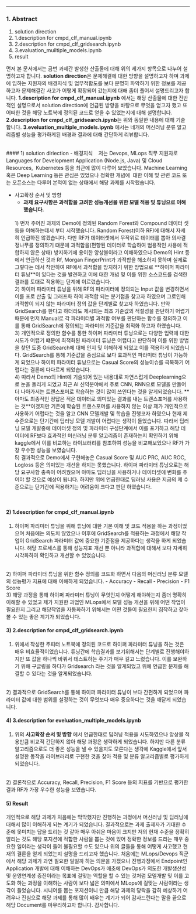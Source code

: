 

---
### 1. Abstract

1) solution direction
2) 1.description for cmpd_clf_manual.ipynb
3) 2.description for cmpd_clf_gridsearch.ipynb
4) 3.evaluation_muiltiple_models.ipynb
5) result

먼저 본 문서에서는 금번 과제간 발생한 산출물에 대해 위의 세가지 항목으로 나누어 설명하고자 합니다.
**solution direction**은 문제해결에 대한 방향을 설명하고자 하며 과제에 임하는 지원자의 배경지식 및 업무적합도를 보다 분명히 파악하기 위한 정보를 제공하고자 문제해결간 사고가 어떻게 확장되어 갔는지에 대해 좀더 풀어서 설명드리고자 합니다. 
**1.description for cmpd_clf_manual.ipynb** 에서는 해당 산출물에 대한 전반적인 설명으로서 solution direction에 언급된 방향을 바탕으로 무엇을 얻고자 했고 또 어떠한 것을 해당 노트북에 정의된 코드로 얻을 수 있었는지에 대해 설명합니다.
**2.description for cmpd_clf_gridsearch.ipynb**는 위와 동일한 내용에 대해 기술합니다.
**3.eveluation_multiple_models.ipynb** 에서는 네개의 머신러닝 분류 알고리즘별 성능을 평가하게된 배경과 결과에 대해 간단하게 리뷰합니다.




</br>
#### 1) solution diriection
- 배경지식
  &nbsp;
  &nbsp;저는 Devops, MLops 직무 지원자로 Languages for Development Application (Node.js, Java) 및 Cloud Resources, 
  &nbsp;Kubernetes 등을 최근에 많이 다루어 보았습니다. Machine Learning 혹은 Deep Learning 등은 관심은 있었으나 정확한 개념에 
  &nbsp;대한 이해 및 관련 코드 또는 오픈소스는 다루어 본적이 없는 상태에서 해당 과제를 시작했습니다.
  </br>


- 사고확장 순서 및 방향
  &nbsp;
  * **과제 요구사항은 과적합을 고려한 성능개선을 위한 모델 적용 및 튜닝으로 이해했습니다.**
  </br>
  1) 먼저 주어진 과제의 Demo에 정의된 Random Forest와 Compound 데이터 셋등을 이해하는데서 부터 시작했습니다. Random Forest(이하 RF)에 대해서 자세히 언급하진 않겠습니다. 다만 RF가 데이터셋에서 무작위로 데이터를 뽑아 의사결정나무를 정의하기 떄문에 과적합을(편향된 데이터로 학습하여 범용적인 사용에 적합하지 않은 상태) 방지하기에 용이한 앙상블이라고 이해하였으나 Demo의 Hint 등에서 언급하신 것과 Rf, Morgan FingerPrint가 과적합을 해소하지 못하며 실제로 그렇다는 데서 착안하여 RF에서 과적합을 방지하기 위한 방법으로 **하이퍼 파라미터 튜닝**이 있다는 것을 발견하고 이에 대한 개념 및 이를 위한 소스코드를 검색한 결과를 토대로 적용하는 단계에 이르렀습니다.
  </br>
  2) 하이퍼 파라미터 튜닝을 위해 RF의 파라미터에 정의되는 Input 값을 변경하면서 이를 표로 산출 및 그래프화 하여 과적합 되는 분기점을 찾고자 하였으며 그로인해 과적합이 되지 않는 파라미터 정의 값을 단계별로 찾고자 하였습니다. 만약 GridSearch를 한다고 하더라도 제시되는 최초 기준값의 적절성을 판단하기 어렵기 때문에 먼저 Manual로 각 파라미터별 과적합 여부를 판단하는 함수를 정의하고 이를 통해 GridSearch에 정의되는 파라미터 기준값을 최적화 하고자 하였습니다.
  </br>
  3) 개인적으로 정의한 함수를 통한 하이퍼 파라미터 튜닝으로는 다양한 입력에 대한 시도가 어렵기 떄문에 최적화된 파라미터 튜닝은 어렵다고 판단하여 이를 위한 방법을 찾던 도중 GridSearch에 대해 인지 및 이해하게 되었고 이를 적용하게 되었습니다.
  GridSearch를 통해 기준값을 중심으로 보다 효과적인 파라미터 튜닝이 가능하게 되었으나 하이퍼 파라미터 튜닝으로는 Casual Score의 성능이슈를 극복하기 어렵다는 결론에 다다르게 되었습니다.
  </br>
  4) 따라서 Demo의 Hint에 기술되어 있는 내용대로 자연스럽게 Deeplearning으로 눈을 돌리게 되었고 최근 AI 신약분야에서 주로 CNN, RNN으로 모델을 만들어 더 나아가서는 트랜스포머로 학습하는 것이 많이 쓰인다는 것을 알게되었습니다. **아마도 최종적인 정답은 적은 데이터로 의미있는 결과를 내는 트랜스포머를 사용하는 것**이겠지만 기존에 학습된 트랜스포머를 사용하지 않는 이상 제가 개인적으로 사용하기 어렵다는 것을 알고 CNN 모델개발 및 학습을 진행코자 하였으나 현재 제 수준으로는 단기간에 딥러닝 모델 개발이 어렵다는 생각이 들었습니다. 따라서 딥러닝 모델 개발중에 데이터셋 정의 및 파라미터 구성단계에서 이를 포기하고 해당 데이터에 RF보다 효과적인
  머신러닝 분류 알고리즘이 존재하는지 확인하기 위해 kaggle에서 이를 비교하는 라이브러리를 참조하여 성능을 비교해보았으나
  RF가 가장 우수한 성능을 보였습니다.
  </br>
  5) 결과적으로 Demo에서 구현해놓은 Casual Score 및 AUC PRC, AUC ROC, Logloss 등은 의미있는 개선을 하지는 못했습니다.
     하이퍼 파라미터 튜닝으로는 해당 요구사항 충족이 어려웠으며 아마도 딥러닝을 사용하거나 데이터셋에 변화를 주어야 할 것으로
     예상이 됩니다. 하지만 위에 언급한대로 딥러닝 사용은 지금의 제 수준으로는 단기간에 적용하기는 어려움이 크다고 판단 하였습니다.


</br>

#### 2) 1.description for cmpd_clf_manual.ipynb
  1) 하이퍼 파리미터 튜닝을 위해 튜닝에 대한 기본 이해 및 코드 적용을 하는 과정이었으며 처음에는 의도치 않았으나 이후에 GridSearch를 적용하는 과정에서 해당 작업이 GridSearch 파라미터 값에 중요한 기준점을 제공하다는 생각을 하게 되었습니다.
  해당 프로세스를 통해 성능지표 개선 뿐 아니라 과적합에 대해서 보다 자세히 시각화하여 확인하고 개선할 수 있었습니다.
  </br>
  2) 하이퍼 파라미터 튜닝을 위한 함수 정의를 코드화 하면서 다음의 머신러닝 분류 모델의 성능평가 지표에 대해 이해하게 되었습니다.
     - Accuracy
     - Recall
     - Precision
     - F1 Score
  </br>    
  3)  해당 과정을 통해 하이퍼 파라미터 튜닝이 무엇인지 어떻게 해야하는지 좀더 명확히 이해할 수 있었고 제가 지원한 과업인 MLops에서 모델 성능 개선을 위해 어떤 작업이 필요한지 그리고 해당작업을 자동화하기 위해서는 어떤 것들이 필요한지 짐작하고 찾아볼 수 있는 좋은 계기가 되었습니다.

</br>

#### 3) 2.description for cmpd_clf_gridsearch.ipynb
  1) 위에서 작성한 주피터 노트북에 정의된 코드로 하이퍼 파라미터 튜닝을 하는 것은 매우 비효율적이었습니다. 튜닝간에 학습결과를 보기위해서는 단계별로 진행해야하지만 또 값을 하나씩 바꿔서 테스트하는 주기가 매우 길고 느렸습니다. 이를 보완하기 위해 구글링을 하다가 Gridsearch 라는 것을 알게되었고 위에 언급한 문제를 해결할 수 있다는 것을 알게되었습니다.
  </br>    
  2) 결과적으로 GridSearch를 통해 하이퍼 파라미터 튜닝이 보다 간편하게 되었으며 파라미터 값에 대한 범위를 설정하는 것이
     무엇보다 매우 중요하다는 것을 깨닫게 되었습니다.


</br>

#### 4) 3.description for eveluation_multiple_models.ipynb
  1) 위의 **사고확장 순서 및 방향** 에서 언급한대로 딥러닝 적용을 시도하였으나 앙상블 적용만큼 비교적 간단하지 않아 해당 과정은
     생략하게 되었습니다. 하지만 다른 분류 알고리즘으로도 더 좋은 성능을 낼 수 있을지도 모른다는 생각에 Kaggle에서 앞서 설명한
     동작을 라이브러리로 구현한 것을 찾아 적용 및 분류 알고리즘별로 평가하게 되었습니다.     
  </br>
  2) 결론적으로 Accuracy, Recall, Precision, F1 Score 등의 지표를 기반으로 평가한 결과 RF가 가장 우수한 성능을 보였습니다.

</br>

#### 5) Result
개인적으로 해당 과제가 처음에는 막막했지만 진행하는 과정에서 머신러닝 및 딥러닝에 대해서 많이 이해하게 되는 계기가 되었습니다.
결과적으로는 과제 출제자가 기대한 수준에 못미치는 답을 드리는 것 같아 매우 아쉬운 마음이 크지만 저의 현재 수준을 정확히 알리는 것도
해당 포지션에 적합한 사람을 뽑는 것에 있어 정확한 정보를 드리는 매우 중요한 일이라는 생각이 들어 불필요할 수도 있으나 위의 글들을 통해
어떻게 사고했고 현재의 결론을 얻게 되었는지 설명을 드리고자 했습니다.
처음에는 MLops/Devops 직군에서 해당 과제가 과연 필요한 일일까 하는 의문을 가졌으나 진행과정에서 Endpoint인 Application 개발에 대해 이해하는 DevOps가 애초에 DevOps가 의도한 개발생산성 및 운영연계성 증진이라는 목표에 걸맞는 역할을 할 수 있는 것처럼
모델개발 및 이를 고도화 하는 과정을 이해하는 사람이 보다 넓은 의미에서 MLops에 걸맞는 사람이라는 생각이 들었습니다.
시니어를 뽑는 포지션이니 만큼 해당 과제의 당락을 감히 예상하기 어려우나 진심으로 해당 과제를 통해 많이 배우는 계기가 되어 감사드린다는
말을 끝으로 해당 Document를 마무리하고자 합니다.
감사합니다.
